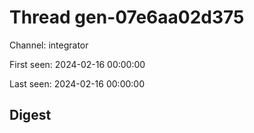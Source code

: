 # Thread gen-07e6aa02d375
Channel: integrator

First seen: 2024-02-16 00:00:00

Last seen: 2024-02-16 00:00:00

## Digest



